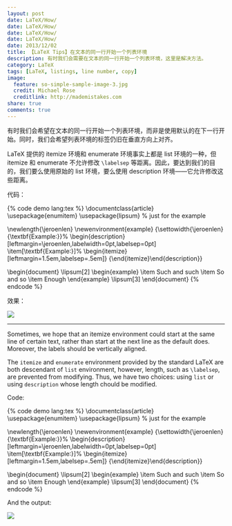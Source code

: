 ```yaml
---
layout: post
date: LaTeX/How/
date: LaTeX/How/
date: LaTeX/How/
date: LaTeX/How/
date: 2013/12/02
title: 【LaTeX Tips】在文本的同一行开始一个列表环境
description: 有时我们会需要在文本的同一行开始一个列表环境，这里是解决方法。
category: LaTeX
tags: [LaTeX, listings, line number, copy]
image:
  feature: so-simple-sample-image-3.jpg
  credit: Michael Rose
  creditlink: http://mademistakes.com
share: true
comments: true
---
```


有时我们会希望在文本的同一行开始一个列表环境，而非是使用默认的在下一行开始。同时，我们会希望列表环境的标签仍旧在垂直方向上对齐。

LaTeX 提供的 itemize 环境和 enumerate 环境事实上都是 list 环境的一种，但 itemize 和 enumerate 不允许修改 `\labelsep` 等距离。因此，要达到我们的目的，我们要么使用原始的 list 环境，要么使用 description 环境——它允许修改这些距离。

<!--more-->

代码：

{% code demo lang:tex %}
\documentclass{article}
\usepackage{enumitem}
\usepackage{lipsum} % just for the example

\newlength{\jeroenlen}
\newenvironment{example}
 {\settowidth{\jeroenlen}{\textbf{Example:}}%
  \begin{description}[leftmargin=\jeroenlen,labelwidth=0pt,labelsep=0pt]
  \item[\textbf{Example:}]%
  \begin{itemize}[leftmargin=1.5em,labelsep=.5em]}
 {\end{itemize}\end{description}}

\begin{document}
\lipsum[2]
\begin{example}
\item Such and such
\item So and so
\item Enough
\end{example}
\lipsum[3]
\end{document}
{% endcode %}

效果：

![](http://i.stack.imgur.com/xbCIc.png)

----------

Sometimes, we hope that an itemize environment could start at the same line of certain text, rather than start at the next line as the default does. Moreover, the labels should be vertically aligned.

The `itemize` and `enumerate` environment provided by the standard LaTeX are both descendant of `list` environment, however, length, such as `\labelsep`, are prevented from modifying. Thus, we have two choices: using `list` or using `description` whose length chould be modified.

Code:

{% code demo lang:tex %}
\documentclass{article}
\usepackage{enumitem}
\usepackage{lipsum} % just for the example

\newlength{\jeroenlen}
\newenvironment{example}
 {\settowidth{\jeroenlen}{\textbf{Example:}}%
  \begin{description}[leftmargin=\jeroenlen,labelwidth=0pt,labelsep=0pt]
  \item[\textbf{Example:}]%
  \begin{itemize}[leftmargin=1.5em,labelsep=.5em]}
 {\end{itemize}\end{description}}

\begin{document}
\lipsum[2]
\begin{example}
\item Such and such
\item So and so
\item Enough
\end{example}
\lipsum[3]
\end{document}
{% endcode %}

And the output:

![](http://i.stack.imgur.com/xbCIc.png)
